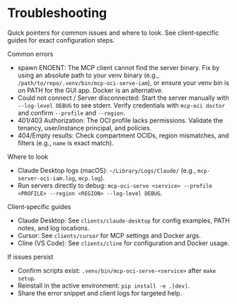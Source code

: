 # Troubleshooting

Quick pointers for common issues and where to look. See client‑specific guides for exact configuration steps.

Common errors
- spawn ENOENT: The MCP client cannot find the server binary. Fix by using an absolute path to your venv binary (e.g., `/path/to/repo/.venv/bin/mcp-oci-serve-iam`), or ensure your venv bin is on PATH for the GUI app. Docker is an alternative.
- Could not connect / Server disconnected: Start the server manually with `--log-level DEBUG` to see stderr. Verify credentials with `mcp-oci doctor` and confirm `--profile` and `--region`.
- 401/403 Authorization: The OCI profile lacks permissions. Validate the tenancy, user/instance principal, and policies.
- 404/Empty results: Check compartment OCIDs, region mismatches, and filters (e.g., `name` is exact match).

Where to look
- Claude Desktop logs (macOS): `~/Library/Logs/Claude/` (e.g., `mcp-server-oci-iam.log`, `mcp.log`).
- Run servers directly to debug: `mcp-oci-serve <service> --profile <PROFILE> --region <REGION> --log-level DEBUG`.

Client‑specific guides
- Claude Desktop: See `clients/claude-desktop` for config examples, PATH notes, and log locations.
- Cursor: See `clients/cursor` for MCP settings and Docker args.
- Cline (VS Code): See `clients/cline` for configuration and Docker usage.

If issues persist
- Confirm scripts exist: `.venv/bin/mcp-oci-serve-<service>` after `make setup`.
- Reinstall in the active environment: `pip install -e .[dev]`.
- Share the error snippet and client logs for targeted help.
